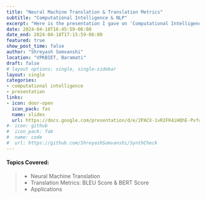 ```yaml
---
title: "Neural Machine Translation & Translation Metrics"
subtitle: "Computational Intelligence & NLP"
excerpt: "Here is the presentation I gave on 'Computational Intelligence: Neural Machine Translation & Translation Metrics'."
date: 2024-04-18T16:45:59-06:00
date_end: 2024-04-18T17:15:59-06:00
featured: true
show_post_time: false
author: "Shreyash Somvanshi"
location: "VPKBIET, Baramati"
draft: false
# layout options: single, single-sidebar
layout: single
categories:
- computational intelligence
- presentation
links:
- icon: door-open
  icon_pack: fas
  name: slides
  url: https://docs.google.com/presentation/d/e/2PACX-1vR2FK4iHQhE-PvfoxWCNiF7X8YOUa3-Ry0nZDe_mSQYhzGu642NYN674zc774aFsNs5xQV0ONcHHLY0/pub?start=false&loop=false&delayms=3000&slide=id.gc6f73a04f_0_0
#- icon: github
#  icon_pack: fab
#  name: code
#  url: https://github.com/ShreyashSomvanshi/SynthCheck
---
```

#### Topics Covered:
> - Neural Machine Translation
> - Translation Metrics: BLEU Score & BERT Score
> - Applications
